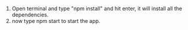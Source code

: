 1. Open terminal and type "npm install" and hit enter, it will install all the dependencies.
2. now type npm start to start the app.
